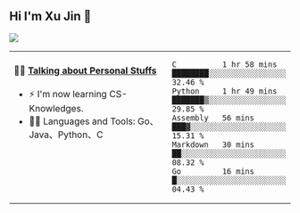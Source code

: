 
## Hi I'm Xu Jin 👋
![](https://komarev.com/ghpvc/?username=jiayouxujin&color=brightgreen&label=PROFILE+VIEWS)



<table align="center">
<tr>
<td valign="top" width="60%">

#### 🏋️‍♀️ <a href="https://github.com/jiayouxujin" target="_blank">Talking about Personal Stuffs</a>
<!-- recent_releases starts -->

- ⚡  I'm now learning CS-Knowledges.  
- 🏊‍♂️ Languages and Tools: Go、Java、Python、C
<!-- recent_releases ends -->
</td>
<td>
 
<!--START_SECTION:waka-->
```text
C          1 hr 58 mins    ████████░░░░░░░░░░░░░░░░░   32.46 % 
Python     1 hr 49 mins    ███████▒░░░░░░░░░░░░░░░░░   29.85 % 
Assembly   56 mins         ███▓░░░░░░░░░░░░░░░░░░░░░   15.31 % 
Markdown   30 mins         ██░░░░░░░░░░░░░░░░░░░░░░░   08.32 % 
Go         16 mins         █░░░░░░░░░░░░░░░░░░░░░░░░   04.43 % 
```
<!--END_SECTION:waka-->
 
</td>
</tr>
</table>





